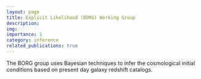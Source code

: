 ```yaml
---
layout: page
title: Explicit Likelihood (BORG) Working Group
description: 
img:
importance: 1
category: inference
related_publications: true
---
```


The BORG group uses Bayesian techniques to infer the cosmological initial conditions based on present day galaxy redshift catalogs.